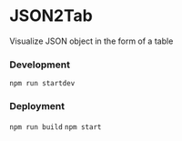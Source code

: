 # JSON2Tab
Visualize JSON object in the form of a table

### Development
`npm run startdev`

### Deployment
`npm run build`
`npm start`

